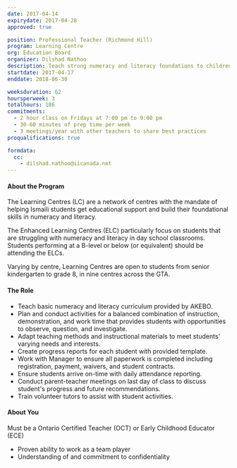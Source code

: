 ```yaml
---
date: 2017-04-14
expirydate: 2017-04-28
approved: true

position: Professional Teacher (Richmond Hill)
program: Learning Centre
org: Education Board
organizer: Dilshad Nathoo
description: Teach strong numeracy and literacy foundations to children in the jamat
startdate: 2017-04-17
enddate: 2018-06-30

weeksduration: 62
hoursperweek: 3
totalhours: 186
commitments:
  - 2 hour class on Fridays at 7:00 pm to 9:00 pm
  - 30-60 minutes of prep time per week
  - 3 meetings/year with other teachers to share best practices
proqualifications: true

formdata:
  cc:
    - dilshad.nathoo@iicanada.net
---
```


#### About the Program

The Learning Centres (LC) are a network of centres with the mandate of helping Ismaili students get educational support and build their foundational skills in numeracy and literacy.

The Enhanced Learning Centres (ELC) particularly focus on students that are struggling with numeracy and literacy in day school classrooms. Students performing at a B-level or below (or equivalent) should be attending the ELCs.

Varying by centre, Learning Centres are open to students from senior kindergarten to grade 8, in nine centres across the GTA.

#### The Role

- Teach basic numeracy and literacy curriculum provided by AKEBO.
- Plan and conduct activities for a balanced combination of instruction, demonstration, and work time that provides students with opportunities to observe, question, and investigate.
- Adapt teaching methods and instructional materials to meet students' varying needs and interests.
- Create progress reports for each student with provided template.
- Work with Manager to ensure all paperwork is completed including registration, payment, waivers, and student contracts.
- Ensure students arrive on-time with daily attendance reporting.
- Conduct parent-teacher meetings on last day of class to discuss student's progress and future recommendations.
- Train volunteer tutors to assist with student activities.

#### About You

Must be a Ontario Certified Teacher (OCT) or Early Childhood Educator (ECE)

- Proven ability to work as a team player
- Understanding of and commitment to confidentiality
